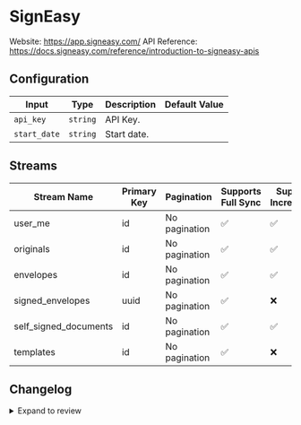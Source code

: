 # SignEasy
Website: https://app.signeasy.com/
API Reference: https://docs.signeasy.com/reference/introduction-to-signeasy-apis

## Configuration

| Input | Type | Description | Default Value |
|-------|------|-------------|---------------|
| `api_key` | `string` | API Key.  |  |
| `start_date` | `string` | Start date.  |  |

## Streams
| Stream Name | Primary Key | Pagination | Supports Full Sync | Supports Incremental |
|-------------|-------------|------------|---------------------|----------------------|
| user_me | id | No pagination | ✅ |  ✅  |
| originals | id | No pagination | ✅ |  ✅  |
| envelopes | id | No pagination | ✅ |  ✅  |
| signed_envelopes | uuid | No pagination | ✅ |  ❌  |
| self_signed_documents | id | No pagination | ✅ |  ✅  |
| templates | id | No pagination | ✅ |  ❌  |

## Changelog

<details>
  <summary>Expand to review</summary>

| Version          | Date              | Pull Request | Subject        |
|------------------|-------------------|--------------|----------------|
| 0.0.1 | 2025-04-10 | | Initial release by [@btkcodedev](https://github.com/btkcodedev) via Connector Builder |

</details>
